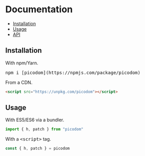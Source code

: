 # Documentation

- [Installation](#installation)
- [Usage](#usage)
- [API](/api.md)

## Installation

With npm/Yarn.

<pre>
npm i [picodom](https://npmjs.com/package/picodom)
</pre>

From a CDN.

```html
<script src="https://unpkg.com/picodom"></script>
```

## Usage

With ES5/ES6 via a bundler.

```jsx
import { h, patch } from "picodom"
```

With a <samp>\<script\></samp> tag.

```js
const { h, patch } = picodom
```
